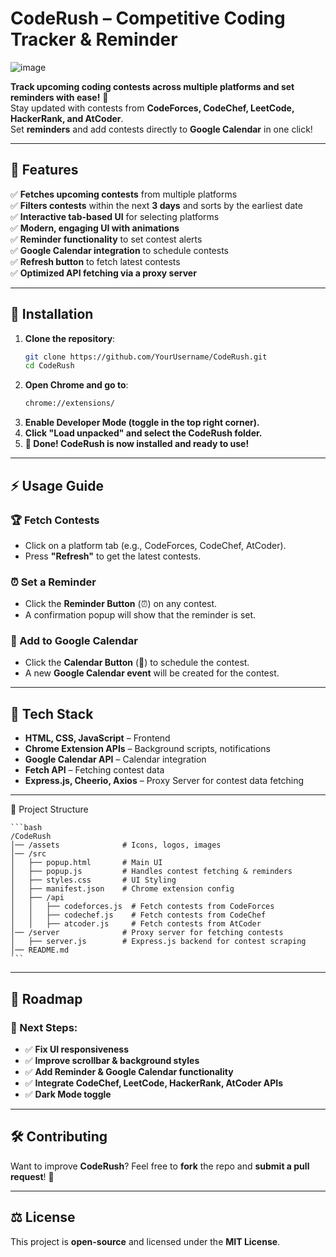 # CodeRush – Competitive Coding Tracker & Reminder

![image](https://github.com/user-attachments/assets/446681b2-dbc7-407b-89e7-89343e8d4ba9)

**Track upcoming coding contests across multiple platforms and set reminders with ease!** 🎯  
Stay updated with contests from **CodeForces, CodeChef, LeetCode, HackerRank, and AtCoder**.  
Set **reminders** and add contests directly to **Google Calendar** in one click!  

---

## 🎯 Features  

✅ **Fetches upcoming contests** from multiple platforms  
✅ **Filters contests** within the next **3 days** and sorts by the earliest date  
✅ **Interactive tab-based UI** for selecting platforms  
✅ **Modern, engaging UI with animations**  
✅ **Reminder functionality** to set contest alerts  
✅ **Google Calendar integration** to schedule contests  
✅ **Refresh button** to fetch latest contests  
✅ **Optimized API fetching via a proxy server**  

---

## 🔧 Installation  

1. **Clone the repository**:  
   ```bash
   git clone https://github.com/YourUsername/CodeRush.git
   cd CodeRush
   ```
2. **Open Chrome and go to**:
    ```bash
    chrome://extensions/
    ```
3. **Enable Developer Mode (toggle in the top right corner).**
4. **Click "Load unpacked" and select the CodeRush folder.**
5. **🎉 Done! CodeRush is now installed and ready to use!**

---

## ⚡ Usage Guide  

### 🏆 Fetch Contests  
- Click on a platform tab (e.g., CodeForces, CodeChef, AtCoder).  
- Press **"Refresh"** to get the latest contests.  

### ⏰ Set a Reminder  
- Click the **Reminder Button** (⏰) on any contest.  
- A confirmation popup will show that the reminder is set.  

### 📅 Add to Google Calendar  
- Click the **Calendar Button** (📅) to schedule the contest.  
- A new **Google Calendar event** will be created for the contest.  

---

## 🚀 Tech Stack  

- **HTML, CSS, JavaScript** – Frontend  
- **Chrome Extension APIs** – Background scripts, notifications  
- **Google Calendar API** – Calendar integration  
- **Fetch API** – Fetching contest data
- **Express.js, Cheerio, Axios** – Proxy Server for contest data fetching

---

📂 Project Structure

    ```bash
    /CodeRush
    │── /assets              # Icons, logos, images
    │── /src
    │   ├── popup.html       # Main UI
    │   ├── popup.js         # Handles contest fetching & reminders
    │   ├── styles.css       # UI Styling
    │   ├── manifest.json    # Chrome extension config
    │   ├── /api
    │   │   ├── codeforces.js  # Fetch contests from CodeForces
    │   │   ├── codechef.js    # Fetch contests from CodeChef
    │   │   ├── atcoder.js     # Fetch contests from AtCoder
    │── /server              # Proxy server for fetching contests
    │   ├── server.js        # Express.js backend for contest scraping
    │── README.md
    ```

---

## 🚧 Roadmap  

### 🔹 Next Steps:  
- ✅ **Fix UI responsiveness**
- ✅ **Improve scrollbar & background styles**
- ✅ **Add Reminder & Google Calendar functionality**  
- ✅ **Integrate CodeChef, LeetCode, HackerRank, AtCoder APIs**  
- ✅ **Dark Mode toggle**  

---

## 🛠️ Contributing  

Want to improve **CodeRush**? Feel free to **fork** the repo and **submit a pull request**! 🤝  

---

## ⚖️ License  

This project is **open-source** and licensed under the **MIT License**.
